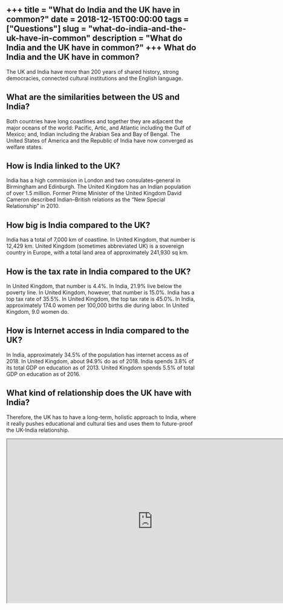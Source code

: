 +++
title = "What do India and the UK have in common?"
date = 2018-12-15T00:00:00
tags = ["Questions"]
slug = "what-do-india-and-the-uk-have-in-common"
description = "What do India and the UK have in common?"
+++
What do India and the UK have in common?
----------------------------------------

The UK and India have more than 200 years of shared history, strong democracies, connected cultural institutions and the English language.

What are the similarities between the US and India?
---------------------------------------------------

Both countries have long coastlines and together they are adjacent the major oceans of the world: Pacific, Artic, and Atlantic including the Gulf of Mexico; and, Indian including the Arabian Sea and Bay of Bengal. The United States of America and the Republic of India have now converged as welfare states.

How is India linked to the UK?
------------------------------

India has a high commission in London and two consulates-general in Birmingham and Edinburgh. The United Kingdom has an Indian population of over 1.5 million. Former Prime Minister of the United Kingdom David Cameron described Indian–British relations as the “New Special Relationship” in 2010.

How big is India compared to the UK?
------------------------------------

India has a total of 7,000 km of coastline. In United Kingdom, that number is 12,429 km. United Kingdom (sometimes abbreviated UK) is a sovereign country in Europe, with a total land area of approximately 241,930 sq km.

How is the tax rate in India compared to the UK?
------------------------------------------------

In United Kingdom, that number is 4.4%. In India, 21.9% live below the poverty line. In United Kingdom, however, that number is 15.0%. India has a top tax rate of 35.5%. In United Kingdom, the top tax rate is 45.0%. In India, approximately 174.0 women per 100,000 births die during labor. In United Kingdom, 9.0 women do.

How is Internet access in India compared to the UK?
---------------------------------------------------

In India, approximately 34.5% of the population has internet access as of 2018. In United Kingdom, about 94.9% do as of 2018. India spends 3.8% of its total GDP on education as of 2013. United Kingdom spends 5.5% of total GDP on education as of 2016.

What kind of relationship does the UK have with India?
------------------------------------------------------

Therefore, the UK has to have a long-term, holistic approach to India, where it really pushes educational and cultural ties and uses them to future-proof the UK-India relationship.

<iframe allow="accelerometer; autoplay; clipboard-write; encrypted-media; gyroscope; picture-in-picture" allowfullscreen="" class="__youtube_prefs__  epyt-is-override  no-lazyload" data-no-lazy="1" data-origheight="433" data-origwidth="770" data-skipgform_ajax_framebjll="" height="433" id="_ytid_19666" loading="lazy" src="https://www.youtube.com/embed/aB0NSy-VG18?enablejsapi=1&autoplay=0&cc_load_policy=0&cc_lang_pref=&iv_load_policy=1&loop=0&modestbranding=0&rel=1&fs=1&playsinline=0&autohide=2&theme=dark&color=red&controls=1&" title="YouTube player" width="770"></iframe>
